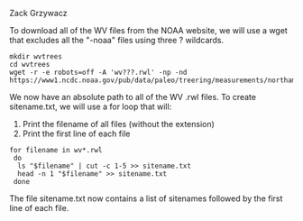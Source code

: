 
Zack Grzywacz

To download all of the WV files from the NOAA website, we will use a wget that excludes all the "-noaa" files using three ? wildcards.

```{bash}
mkdir wvtrees
cd wvtrees
wget -r -e robots=off -A 'wv???.rwl' -np -nd https://www1.ncdc.noaa.gov/pub/data/paleo/treering/measurements/northamerica/usa/
```

We now have an absolute path to all of the WV .rwl files.
To create sitename.txt, we will use a for loop that will:
1. Print the filename of all files (without the extension)
2. Print the first line of each file

```{r}
for filename in wv*.rwl
 do
  ls "$filename" | cut -c 1-5 >> sitename.txt
  head -n 1 "$filename" >> sitename.txt
 done
```

The file sitename.txt now contains a list of sitenames followed by the first line of each file.
